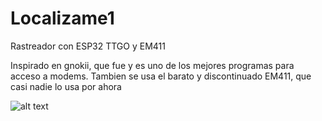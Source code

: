 # Localizame1
Rastreador con ESP32 TTGO y EM411

Inspirado en gnokii, que fue y es uno de los mejores programas para acceso a modems.
Tambien se usa el barato y discontinuado EM411, que casi nadie lo usa por ahora

![alt text](https://github.com/Evacio779/Localizame1/Localizame.jpg?raw=true)
